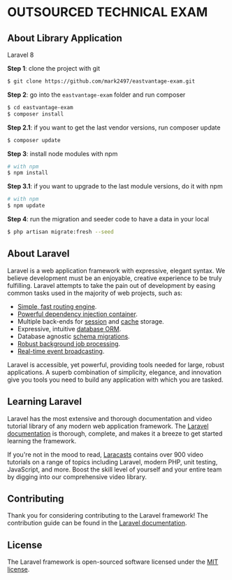 # OUTSOURCED TECHNICAL EXAM

## About Library Application

Laravel 8

**Step 1**: clone the project with git

```sh
$ git clone https://github.com/mark2497/eastvantage-exam.git
```

**Step 2**: go into the `eastvantage-exam` folder and run composer
```sh
$ cd eastvantage-exam
$ composer install
```

**Step 2.1**: if you want to get the last vendor versions, run composer update
```sh
$ composer update
```

**Step 3**: install node modules with npm
```sh
# with npm 
$ npm install
```

**Step 3.1**: if you want to upgrade to the last module versions, do it with npm
```sh
# with npm 
$ npm update
```

**Step 4**: run the migration and seeder code to have a data in your local
```sh
$ php artisan migrate:fresh --seed
```


## About Laravel

Laravel is a web application framework with expressive, elegant syntax. We believe development must be an enjoyable, creative experience to be truly fulfilling. Laravel attempts to take the pain out of development by easing common tasks used in the majority of web projects, such as:

- [Simple, fast routing engine](https://laravel.com/docs/routing).
- [Powerful dependency injection container](https://laravel.com/docs/container).
- Multiple back-ends for [session](https://laravel.com/docs/session) and [cache](https://laravel.com/docs/cache) storage.
- Expressive, intuitive [database ORM](https://laravel.com/docs/eloquent).
- Database agnostic [schema migrations](https://laravel.com/docs/migrations).
- [Robust background job processing](https://laravel.com/docs/queues).
- [Real-time event broadcasting](https://laravel.com/docs/broadcasting).

Laravel is accessible, yet powerful, providing tools needed for large, robust applications. A superb combination of simplicity, elegance, and innovation give you tools you need to build any application with which you are tasked.

## Learning Laravel

Laravel has the most extensive and thorough documentation and video tutorial library of any modern web application framework. The [Laravel documentation](https://laravel.com/docs) is thorough, complete, and makes it a breeze to get started learning the framework.

If you're not in the mood to read, [Laracasts](https://laracasts.com) contains over 900 video tutorials on a range of topics including Laravel, modern PHP, unit testing, JavaScript, and more. Boost the skill level of yourself and your entire team by digging into our comprehensive video library.

## Contributing

Thank you for considering contributing to the Laravel framework! The contribution guide can be found in the [Laravel documentation](http://laravel.com/docs/contributions).

## License

The Laravel framework is open-sourced software licensed under the [MIT license](http://opensource.org/licenses/MIT).
